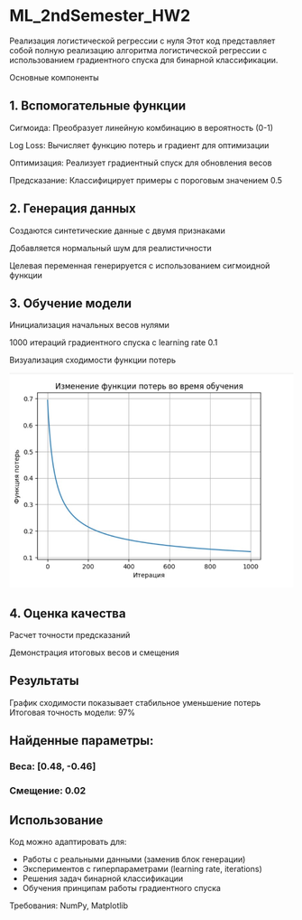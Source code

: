 # ML_2ndSemester_HW2


Реализация логистической регрессии с нуля
Этот код представляет собой полную реализацию алгоритма логистической регрессии с использованием градиентного спуска для бинарной классификации.

Основные компоненты


## 1. Вспомогательные функции
Сигмоида: Преобразует линейную комбинацию в вероятность (0-1)

Log Loss: Вычисляет функцию потерь и градиент для оптимизации

Оптимизация: Реализует градиентный спуск для обновления весов

Предсказание: Классифицирует примеры с пороговым значением 0.5

## 2. Генерация данных
Создаются синтетические данные с двумя признаками

Добавляется нормальный шум для реалистичности

Целевая переменная генерируется с использованием сигмоидной функции

## 3. Обучение модели
Инициализация начальных весов нулями

1000 итераций градиентного спуска с learning rate 0.1

Визуализация сходимости функции потерь

  ![Визуализация сходимости функции потерь](img_2.jpg)


## 4. Оценка качества
Расчет точности предсказаний

Демонстрация итоговых весов и смещения

## Результаты

График сходимости показывает стабильное уменьшение потерь
Итоговая точность модели: 97%

## Найденные параметры:

### Веса: [0.48, -0.46]

### Смещение: 0.02

## Использование
Код можно адаптировать для:

* Работы с реальными данными (заменив блок генерации)
* Экспериментов с гиперпараметрами (learning rate, iterations)
* Решения задач бинарной классификации
* Обучения принципам работы градиентного спуска

Требования: NumPy, Matplotlib

